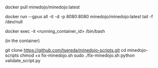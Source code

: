 docker pull minedojo/minedojo:latest


docker run --gpus all -it -d -p 8080:8080 minedojo/minedojo:latest tail -f /dev/null

docker exec -it <running_container_id> /bin/bash

(in the container)

git clone https://github.com/tsereda/minedojo-scripts.git
cd minedojo-scripts
chmod +x fix-minedojo.sh
sudo ./fix-minedojo.sh
python validate_script.py
